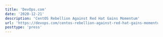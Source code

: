 ```yaml
---
title: 'DevOps.com'
date: '2020-12-21'
description: 'CentOS Rebellion Against Red Hat Gains Momentum'
url: 'https://devops.com/centos-rebellion-against-red-hat-gains-momentum/'
posttype: 'press'
---
```

